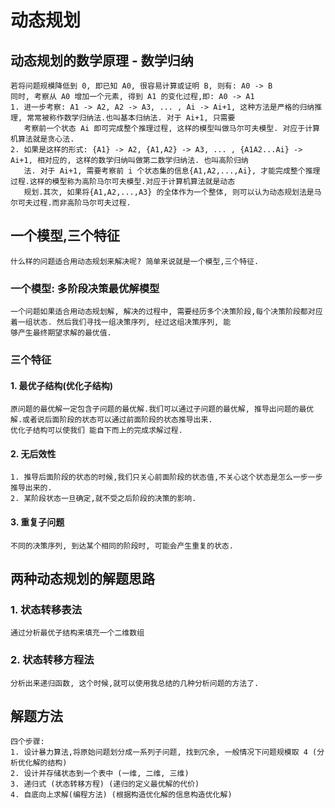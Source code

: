 # 动态规划
## 动态规划的数学原理 - 数学归纳
    若将问题规模降低到 0, 即已知 A0, 很容易计算或证明 B, 则有: A0 -> B
    同时, 考察从 A0 增加一个元素, 得到 A1 的变化过程,即: A0 -> A1
    1. 进一步考察: A1 -> A2, A2 -> A3, ... , Ai -> Ai+1, 这种方法是严格的归纳推理, 常常被称作数学归纳法.也叫基本归纳法. 对于 Ai+1, 只需要
       考察前一个状态 Ai 即可完成整个推理过程, 这样的模型叫做马尔可夫模型. 对应于计算机算法就是贪心法.
    2. 如果是这样的形式: {A1} -> A2, {A1,A2} -> A3, ... , {A1A2...Ai} -> Ai+1, 相对应的, 这样的数学归纳叫做第二数学归纳法. 也叫高阶归纳
       法. 对于 Ai+1, 需要考察前 i 个状态集的信息{A1,A2,...,Ai}, 才能完成整个推理过程.这样的模型称为高阶马尔可夫模型.对应于计算机算法就是动态
       规划.其次, 如果将{A1,A2,...,A3} 的全体作为一个整体, 则可以认为动态规划法是马尔可夫过程.而非高阶马尔可夫过程.
## 一个模型,三个特征
    什么样的问题适合用动态规划来解决呢? 简单来说就是一个模型,三个特征.
### 一个模型: 多阶段决策最优解模型
    一个问题如果适合用动态规划解, 解决的过程中, 需要经历多个决策阶段,每个决策阶段都对应着一组状态. 然后我们寻找一组决策序列, 经过这组决策序列, 能
    够产生最终期望求解的最优值.  
### 三个特征
#### 1. 最优子结构(优化子结构)
    原问题的最优解一定包含子问题的最优解.我们可以通过子问题的最优解, 推导出问题的最优解.或者说后面阶段的状态可以通过前面阶段的状态推导出来.
    优化子结构可以使我们 能自下而上的完成求解过程.
#### 2. 无后效性
    1. 推导后面阶段的状态的时候,我们只关心前面阶段的状态值,不关心这个状态是怎么一步一步推导出来的.
    2. 某阶段状态一旦确定,就不受之后阶段的决策的影响.
#### 3. 重复子问题 
    不同的决策序列, 到达某个相同的阶段时, 可能会产生重复的状态.
## 两种动态规划的解题思路
### 1. 状态转移表法
    通过分析最优子结构来填充一个二维数组
### 2. 状态转移方程法
    分析出来递归函数, 这个时候,就可以使用我总结的几种分析问题的方法了.
## 解题方法
    四个步骤:
    1. 设计暴力算法,将原始问题划分成一系列子问题, 找到冗余, 一般情况下问题规模取 4 (分析优化解的结构)
    2. 设计并存储状态到一个表中 (一维, 二维, 三维) 
    3. 递归式 (状态转移方程) (递归的定义最优解的代价)
    4. 自底向上求解(编程方法) (根据构造优化解的信息构造优化解)


